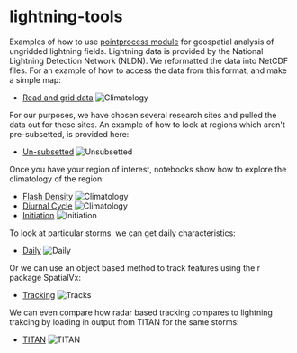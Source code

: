# lightning-tools
Examples of how to use [pointprocess module](https://github.com/jsignell/point-process) for geospatial analysis of ungridded lightning fields. Lightning data is provided by the National Lightning Detection Network (NLDN). We reformatted the data into NetCDF files. For an example of how to access the data from this format, and make a simple map:

 - [Read and grid data](https://github.com/jsignell/lightning-tools/Read%20Data.ipynb) ![Climatology](https://github.com/jsignell/lightning-tools/output/US_1993.png "US 1993 Flash Count")

For our purposes, we have chosen several research sites and pulled the data out for these sites. An example of how to look at regions which aren't pre-subsetted, is provided here:

 - [Un-subsetted](https://github.com/jsignell/lightning-tools/Un-subsetted.ipynb) ![Unsubsetted](https://github.com/jsignell/lightning-tools/output/CapeCod.png "Cape Cod")

Once you have your region of interest, notebooks show how to explore the climatology of the region:

 - [Flash Density](https://github.com/jsignell/lightning-tools/Climatology.ipynb#flash-density) ![Climatology](https://github.com/jsignell/lightning-tools/output/AnnualMeanFD.png "Flash Density")
 - [Diurnal Cycle](https://github.com/jsignell/lightning-tools/Climatology.ipynb#diurnal-cycle) ![Climatology](https://github.com/jsignell/lightning-tools/output/DiurnalCycle.png "Diurnal Cycle")
 - [Initiation](https://github.com/jsignell/lightning-tools/Initiation.ipynb) ![Initiation](https://github.com/jsignell/lightning-tools/output/JAInitiationLocations.png "JA Initiation Locations")

To look at particular storms, we can get daily characteristics:

 - [Daily](https://github.com/jsignell/lightning-tools/Daily.ipynb) ![Daily](https://github.com/jsignell/lightning-tools/output/DailyMaxLoc.png "Daily Max")

Or we can use an object based method to track features using the r package SpatialVx:

 - [Tracking](http://nbviewer.jupyter.org/github/jsignell/lightning-tools/blob/master/Spatial%20Tracking-SpatialVx.ipynb) ![Tracks](https://github.com/jsignell/lightning-tools/output/Tracking.png)

We can even compare how radar based tracking compares to lightning trakcing by loading in output from TITAN for the same storms:

 - [TITAN](http://nbviewer.jupyter.org/github/jsignell/lightning-tools/blob/master/TITAN%20radar%20and%20SpatialVx%20lightning%20comparison.ipynb) ![TITAN](https://github.com/jsignell/lightning-tools/output/TitanComparison.png)

